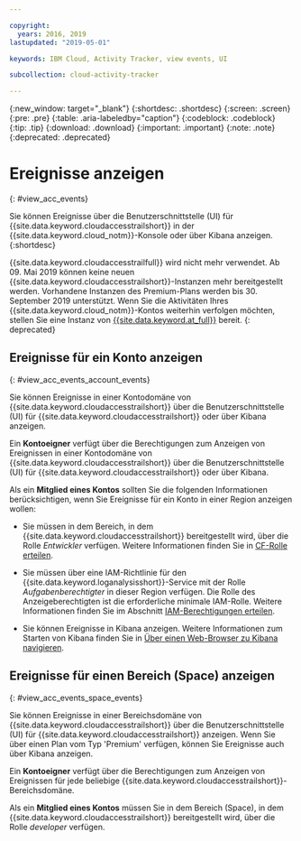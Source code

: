 ```yaml
---

copyright:
  years: 2016, 2019
lastupdated: "2019-05-01"

keywords: IBM Cloud, Activity Tracker, view events, UI

subcollection: cloud-activity-tracker

---
```


{:new_window: target="_blank"}
{:shortdesc: .shortdesc}
{:screen: .screen}
{:pre: .pre}
{:table: .aria-labeledby="caption"}
{:codeblock: .codeblock}
{:tip: .tip}
{:download: .download}
{:important: .important}
{:note: .note}
{:deprecated: .deprecated}

# Ereignisse anzeigen
{: #view_acc_events}

Sie können Ereignisse über die Benutzerschnittstelle (UI) für {{site.data.keyword.cloudaccesstrailshort}} in der {{site.data.keyword.cloud_notm}}-Konsole oder über Kibana anzeigen.
{:shortdesc}
   
{{site.data.keyword.cloudaccesstrailfull}} wird nicht mehr verwendet. Ab 09. Mai 2019 können keine neuen {{site.data.keyword.cloudaccesstrailshort}}-Instanzen mehr bereitgestellt werden. Vorhandene Instanzen des Premium-Plans werden bis 30. September 2019 unterstützt. Wenn Sie die Aktivitäten Ihres {{site.data.keyword.cloud_notm}}-Kontos weiterhin verfolgen möchten, stellen Sie eine Instanz von [{{site.data.keyword.at_full}}](/docs/services/Activity-Tracker-with-LogDNA?topic=logdnaat-getting-started#getting-started) bereit.
{: deprecated}


## Ereignisse für ein Konto anzeigen
{: #view_acc_events_account_events}

Sie können Ereignisse in einer Kontodomäne von {{site.data.keyword.cloudaccesstrailshort}} über die Benutzerschnittstelle (UI) für {{site.data.keyword.cloudaccesstrailshort}} oder über Kibana anzeigen.

Ein **Kontoeigner** verfügt über die Berechtigungen zum Anzeigen von Ereignissen in einer Kontodomäne von {{site.data.keyword.cloudaccesstrailshort}} über die Benutzerschnittstelle (UI) für {{site.data.keyword.cloudaccesstrailshort}} oder über Kibana.

Als ein **Mitglied eines Kontos** sollten Sie die folgenden Informationen berücksichtigen, wenn Sie Ereignisse für ein Konto in einer Region anzeigen wollen:

* Sie müssen in dem Bereich, in dem {{site.data.keyword.cloudaccesstrailshort}} bereitgestellt wird, über die Rolle *Entwickler* verfügen. Weitere Informationen finden Sie in [CF-Rolle erteilen](/docs/services/cloud-activity-tracker/how-to?topic=cloud-activity-tracker-grant_permissions#grant_cf_role).

* Sie müssen über eine IAM-Richtlinie für den {{site.data.keyword.loganalysisshort}}-Service mit der Rolle *Aufgabenberechtigter* in dieser Region verfügen. Die Rolle des Anzeigeberechtigten ist die erforderliche minimale IAM-Rolle. Weitere Informationen finden Sie im Abschnitt [IAM-Berechtigungen erteilen](/docs/services/cloud-activity-tracker/how-to?topic=cloud-activity-tracker-grant_permissions#grant_iam_policy).

* Sie können Ereignisse in Kibana anzeigen. Weitere Informationen zum Starten von Kibana finden Sie in [Über einen Web-Browser zu Kibana navigieren](/docs/services/cloud-activity-tracker/how-to/manage-events-ui?topic=cloud-activity-tracker-launch_kibana#launch_Kibana_from_browser).



## Ereignisse für einen Bereich (Space) anzeigen
{: #view_acc_events_space_events}

Sie können Ereignisse in einer Bereichsdomäne von {{site.data.keyword.cloudaccesstrailshort}} über die Benutzerschnittstelle (UI) für {{site.data.keyword.cloudaccesstrailshort}} anzeigen. Wenn Sie über einen Plan vom Typ 'Premium' verfügen, können Sie Ereignisse auch über Kibana anzeigen.

Ein **Kontoeigner** verfügt über die Berechtigungen zum Anzeigen von Ereignissen für jede beliebige {{site.data.keyword.cloudaccesstrailshort}}-Bereichsdomäne.

Als ein **Mitglied eines Kontos** müssen Sie in dem Bereich (Space), in dem {{site.data.keyword.cloudaccesstrailshort}} bereitgestellt wird, über die Rolle *developer* verfügen.


